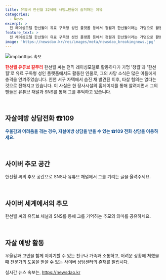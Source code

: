 ```yaml
---
title: 유튜버 한선월 32세에 사망…팬들이 슬퍼하는 이유
categories:
  - News
excerpt: >
  전 레이싱모델 한선월이 유료 구독형 성인 플랫폼 등에서 청월과 한선월이라는 가명으로 활동하던 이해른 씨(32)가 인천 서구 자택에서 숨진 채 발견됐다. 타살 혐의는 없으며, 숨진 사실은 한 장사시설 홈페이지의 고인 찾기 기능을 통해 알려졌다. 이씨의 팬들은 추모 글을 올리며 애도하고 있다. ※고민이 있는 경우 109로 상담을 받을 수 있습니다.
feature_text: >
  전 레이싱모델 한선월이 유료 구독형 성인 플랫폼 등에서 청월과 한선월이라는 가명으로 활동하던 이해른 씨(32)가 인천 서구 자택에서 숨진 채 발견됐다. 타살 혐의는 없으며, 숨진 사실은 한 장사시설 홈페이지의 고인 찾기 기능을 통해 알려졌다. 이씨의 팬들은 추모 글을 올리며 애도하고 있다. ※고민이 있는 경우 109로 상담을 받을 수 있습니다.
image: 'https://newsdao.kr/res/images/meta/newsdao_breakingnews.jpg'
---
```


<p><img src="https://newsdao.kr/res/images/meta/newsdao_breakingnews.jpg" alt="implanttips 속보" /></p>

<p><b><span style="color: #ee2323;">한선월 유튜브 갈무리</span></b>
한선월 씨는 전직 레이싱모델로 활동하다가 가명 '청월'과 '한선월'로 유료 구독형 성인 플랫폼에서도 활동한 인물로, 그의 사망 소식은 많은 이들에게 충격을 안겨주었습니다. 인천 서구 자택에서 숨진 채 발견된 이후, 타살 혐의는 없다는 것으로 전해지고 있습니다. 이 사실은 한 장사시설의 홈페이지를 통해 알려지면서 그의 팬들은 유튜브 채널과 SNS를 통해 그를 추억하고 있습니다.</p>

<p data-ke-size="size16">&nbsp;</p>

<h2 data-ke-size="size26">자살예방 상담전화 ☎109</h2>

<p><b><span style="color: #1a5490;">우울감과 어려움을 겪는 경우, 자살예방 상담을 받을 수 있는 ☎109 전화 상담을 이용하세요.</span></b></p>

<p data-ke-size="size16">&nbsp;</p>

<h2 data-ke-size="size26">사이버 추모 공간</h2>

<p>한선월 씨의 추모 공간으로 SNS나 유튜브 채널에서 그를 기리는 글을 올려주세요.</p>

<p data-ke-size="size16">&nbsp;</p>

<h2 data-ke-size="size26">사이버 세계에서의 추모</h2>

<p>한선월 씨의 유튜브 채널과 SNS를 통해 그를 기억하는 추모의 의미를 공유하세요.</p>

<p data-ke-size="size16">&nbsp;</p>

<h2 data-ke-size="size26">자살 예방 활동</h2>

<p>우울감과 고민을 함께 이야기할 수 있는 친구나 가족과 소통하고, 어려운 상황에 처했을 때 전문가의 도움을 받을 수 있는 사이버 상담센터의 존재를 알립시다.</p>
실시간 뉴스 속보는, <a href="https://newsdao.kr" rel="dofollow">https://newsdao.kr</a>


